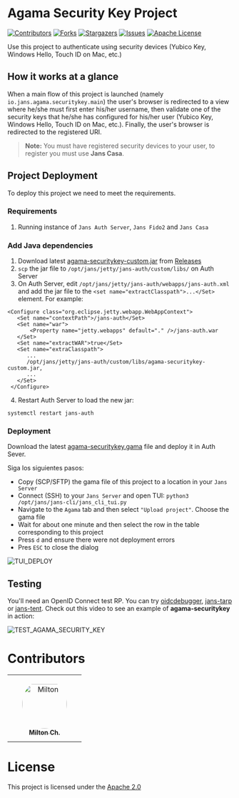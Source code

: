 # Agama Security Key Project

<!-- These are statistics for this repository-->
[![Contributors][contributors-shield]][contributors-url]
[![Forks][forks-shield]][forks-url]
[![Stargazers][stars-shield]][stars-url]
[![Issues][issues-shield]][issues-url]
[![Apache License][license-shield]][license-url]

Use this project to authenticate using security devices (Yubico Key, Windows Hello, Touch ID on Mac, etc.)

## How it works at a glance

When a main flow of this project is launched (namely `io.jans.agama.securitykey.main`) the user's browser is redirected
to a view where he/she must first enter his/her username, then validate one of the security keys that he/she has
configured for his/her user (Yubico Key, Windows Hello, Touch ID on Mac, etc.). Finally, the user's browser is
redirected to the registered URI.

> **Note:** You must have registered security devices to your user, to register you must use **Jans Casa**.

## Project Deployment

To deploy this project we need to meet the requirements.

### Requirements

1. Running instance of `Jans Auth Server`, `Jans Fido2` and `Jans Casa`

### Add Java dependencies

1. Download
   latest [agama-securitykey-custom.jar](https://github.com/GluuFederation/agama-security-key/releases/latest/download/agama-securitykey-custom.jar)
   from [Releases](https://github.com/GluuFederation/agama-securitykey/releases)
2. `scp` the jar file to `/opt/jans/jetty/jans-auth/custom/libs/` on Auth Server
3. On Auth Server, edit `/opt/jans/jetty/jans-auth/webapps/jans-auth.xml` and
   add the jar file to the `<set name="extractClasspath">...</Set>` element. For example:

```
<Configure class="org.eclipse.jetty.webapp.WebAppContext">
   <Set name="contextPath">/jans-auth</Set>
   <Set name="war">
       <Property name="jetty.webapps" default="." />/jans-auth.war
   </Set>
   <Set name="extractWAR">true</Set>
   <Set name="extraClasspath">
      ...
      /opt/jans/jetty/jans-auth/custom/libs/agama-securitykey-custom.jar,
      ...
   </Set>
 </Configure>
```

4. Restart Auth Server to load the new jar:

```
systemctl restart jans-auth
````

### Deployment

Download the
latest [agama-securitykey.gama](https://github.com/GluuFederation/agama-securitykey/releases/latest/download/agama-securitykey.gama)
file and deploy it in Auth Sever.

Siga los siguientes pasos:

- Copy (SCP/SFTP) the gama file of this project to a location in your `Jans Server`
- Connect (SSH) to your `Jans Server` and open TUI: `python3 /opt/jans/jans-cli/jans_cli_tui.py`
- Navigate to the `Agama` tab and then select `"Upload project"`. Choose the gama file
- Wait for about one minute and then select the row in the table corresponding to this project
- Press `d` and ensure there were not deployment errors
- Pres `ESC` to close the dialog

![TUI_DEPLOY](https://github.com/GluuFederation/agama-securitykey/assets/86965029/de25752e-3c86-4c67-a890-2e78494e4c6c)

## Testing

You'll need an OpenID Connect test RP. You can try [oidcdebugger](https://oidcdebugger.com/),
[jans-tarp](https://github.com/JanssenProject/jans/tree/main/demos/jans-tarp)
or [jans-tent](https://github.com/JanssenProject/jans/tree/main/demos/jans-tent). Check out this video to see an example
of **agama-securitykey** in action:

![TEST_AGAMA_SECURITY_KEY](https://github.com/GluuFederation/agama-securitykey/assets/86965029/53baa0ab-d2d0-4e5f-a3c1-7c15c2dc48be)

# Contributors

<table>
<tr>
    <td align="center" style="word-wrap: break-word; width: 150.0; height: 150.0">
        <a href=https://github.com/Milton-Ch>
            <img src=https://avatars.githubusercontent.com/u/86965029?v=4 width="100;"  style="border-radius:50%;align-items:center;justify-content:center;overflow:hidden;padding-top:10px" alt=Milton Ch/>
            <br />
            <sub style="font-size:14px"><b>Milton Ch.</b></sub>
        </a>
    </td>
</tr>
</table>

# License

This project is licensed under the [Apache 2.0](https://github.com/GluuFederation/agama-security-key/blob/main/LICENSE)

<!-- This are stats url reference for this repository -->

[contributors-shield]: https://img.shields.io/github/contributors/GluuFederation/agama-security-key.svg?style=for-the-badge

[contributors-url]: https://github.com/GluuFederation/agama-security-key/graphs/contributors

[forks-shield]: https://img.shields.io/github/forks/GluuFederation/agama-security-key.svg?style=for-the-badge

[forks-url]: https://github.com/GluuFederation/agama-security-key/network/members

[stars-shield]: https://img.shields.io/github/stars/GluuFederation/agama-security-key?style=for-the-badge

[stars-url]: https://github.com/GluuFederation/agama-security-key/stargazers

[issues-shield]: https://img.shields.io/github/issues/GluuFederation/agama-security-key.svg?style=for-the-badge

[issues-url]: https://github.com/GluuFederation/agama-security-key/issues

[license-shield]: https://img.shields.io/github/license/GluuFederation/agama-security-key.svg?style=for-the-badge

[license-url]: https://github.com/GluuFederation/agama-security-key/blob/master/LICENSE

